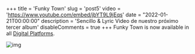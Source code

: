 +++
title = 'Funky Town'
slug = 'post5'
video = 'https://www.youtube.com/embed/jbYT9L9jEqs'
date = "2022-01-21T00:00:00"
description = 'Sencillo & Lyric Video de nuestro próximo tercer album'
disableComments = true
+++ 
Funky Town is now available in all [Digital Platforms](https://distrokid.com/hyperfollow/vertigo1/funky-town).

![img](/images/FunkyTown.jpg)